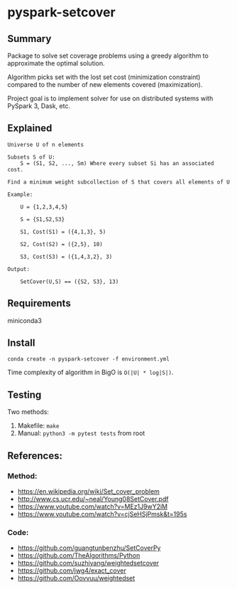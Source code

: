 pyspark-setcover
================

## Summary
Package to solve set coverage problems using a greedy algorithm to approximate the optimal solution.

Algorithm picks set with the lost set cost (minimization constraint) compared to the number of new elements covered (maximization).

Project goal is to implement solver for use on distributed systems with PySpark 3, Dask, etc.


## Explained

```
Universe U of n elements

Subsets S of U:
    S = (S1, S2, ..., Sm) Where every subset Si has an associated cost.

Find a minimum weight subcollection of S that covers all elements of U

Example:

    U = {1,2,3,4,5}
    
    S = {S1,S2,S3}

    S1, Cost(S1) = ({4,1,3}, 5)

    S2, Cost(S2) = ({2,5}, 10)

    S3, Cost(S3) = ({1,4,3,2}, 3)

Output:

    SetCover(U,S) == ({S2, S3}, 13)
```

## Requirements

miniconda3

## Install

```shell
conda create -n pyspark-setcover -f environment.yml
```

Time complexity of algorithm in BigO is `O(|U| * log|S|)`.

## Testing
 
Two methods:

1. Makefile: `make`
2. Manual: `python3 -m pytest tests` from root

## References:

### Method:
- https://en.wikipedia.org/wiki/Set_cover_problem
- http://www.cs.ucr.edu/~neal/Young08SetCover.pdf
- https://www.youtube.com/watch?v=MEz1J9wY2iM
- https://www.youtube.com/watch?v=cjSeHSjPmsk&t=195s

### Code:
- https://github.com/guangtunbenzhu/SetCoverPy
- https://github.com/TheAlgorithms/Python
- https://github.com/suzhiyang/weightedsetcover
- https://github.com/jwg4/exact_cover
- https://github.com/Oovvuu/weightedset
